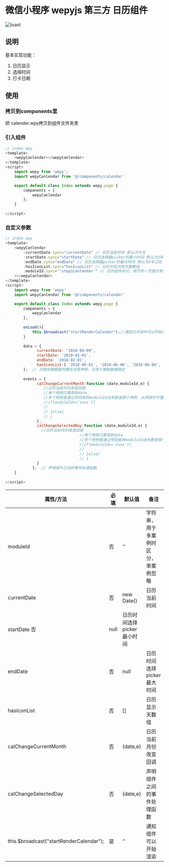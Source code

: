 # 微信小程序 wepyjs 第三方 日历组件

![toast](http://nowechat.oss-cn-shenzhen.aliyuncs.com/TIM%E5%9B%BE%E7%89%8720180116113203.png)


## 说明

基本实现功能：
1. 日历显示
2. 选择时间
3. 打卡日期


## 使用

### 拷贝到components里
把 calender.wpy拷贝到组件文件夹里
### 引入组件
```javascript
// index.wpy
<template>
    <wepyCanlendar></wepyCanlendar>
</template>
<script>
    import wepy from 'wepy';
    import wepyCanlendar from '@/components/calendar'

    export default class Index extends wepy.page {
        components = {
            wepyCanlendar
        };
    }
    
</script>
```
### 自定义参数
```javascript
// index.wpy
<template>
    <wepyCanlendar 
        :currentDate.sync="currentDate" // 日历当前时间 默认为今天
        :startDate.sync="startDate" // 日历选择器picker的最小时间 默认为3年之前
        :endDate.sync="endDate" // 日历选择器picker的最大时间 默认为3年之后
        :hasIconList.sync="hasIconList" // 日历中显示的天数数组
        :moduleId.sync="'step1Canlendar'" // 日历组件标识，用于同一页面引用多个插件区分，单个跳过不用设置。
    ></wepyCanlendar>
</template>
<script>
    import wepy from 'wepy'
    import wepyCanlendar from '@/components/calendar'

    export default class Index extends wepy.page {
        components = {
            wepyCanlendar
        };
        
        onLoad(){
            this.$broadcast("startRenderCalendar");//通知日历组件可以开始渲染
        }
        
        data = {
              currentDate: "2018-08-09",
              startDate: '2018-01-01',
              endDate: '2018-02-01',
              hasIconList:[ '2018-06-01', '2018-06-06', '2018-06-09', '2018-06-10', '2018-06-15' ]
        };  // 页面所需数据均需在这里声明，可用于模板数据绑定
        
        events = {
              calChangeCurrentMonth:function (date,moduleId,e) {
                 //日历当前月份改变回调
                 //单个用例只需用到date
                 //多个用例是通过传回来的moduleId去判断是那个用例，从而操作不懂逻辑：
                 //if(moduleId=='xxxx'){
                 //     
                 // }else{
                 // }
              },
              calChangeSelectedDay:function (date,moduleId,e) {
                //日历当前月份改变回调
                                 //单个用例只需用到date
                                 //多个用例是通过传回来的moduleId去判断是那个用例，从而操作不懂逻辑：
                                 //if(moduleId=='xxxx'){
                                 //     
                                 // }else{
                                 // }
              }
            };  // 声明组件之间的事件处理函数
    }
    
</script>
```


| 属性/方法   | 必填    |  默认值  |备注|
| --------   | -----   | ---- |---- |
| moduleId | 否      |   '' |字符串，用于多案例时区分，单案例忽略|
| currentDate | 否      |   new Date() |日历当前时间|
| startDate    否      |   null    |日历时间选择picker最小时间|
| endDate    | 否      |   null    |日历时间选择picker最大时间|
| hasIconList  | 否      |   []    |日历显示天数组|
| calChangeCurrentMonth  | 否      |   (date,e)    |日历当前月份改变回调
| calChangeSelectedDay  | 否      |   (date,e)    |声明组件之间的事件处理函数
| this.$broadcast("startRenderCalendar");  | 是      |   ‘’    |通知组件可以开始渲染


